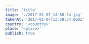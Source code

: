 ```yaml
---
title: 'title'
image: './2017-01-07_14-58-34.jpg'
takenAt: '2017-01-07T13:58:34.000Z'
country: '<country>'
place: '<place>'
publish: true
---
```

